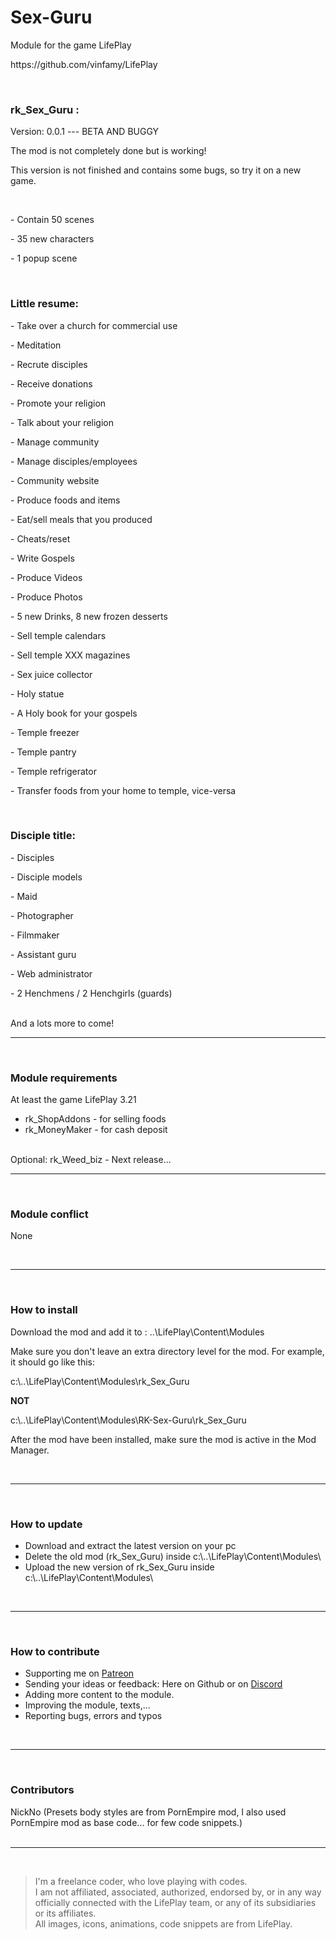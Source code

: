 <h1>Sex-Guru </h1>
<p>Module for the game LifePlay</p>
<p>https://github.com/vinfamy/LifePlay</p>
<br>
<h3>rk_Sex_Guru :</h3>
<p>Version: 0.0.1 --- BETA AND BUGGY</p>
<p>The mod is not completely done but is working!</p>
<p>This version is not finished and contains some bugs, so try it on a new game.</p>
<br>
<p>- Contain 50 scenes</p>
<p>- 35 new characters</p>
<p>- 1 popup scene</p>
<br>
<h3>Little resume:</h3>
<p>- Take over a church for commercial use</p>
<p>- Meditation</p>
<p>- Recrute disciples</p>
<p>- Receive donations</p>
<p>- Promote your religion</p>
<p>- Talk about your religion</p>
<p>- Manage community</p>
<p>- Manage disciples/employees</p>
<p>- Community website</p>
<p>- Produce foods and items</p>
<p>- Eat/sell meals that you produced</p>
<p>- Cheats/reset</p>
<p>- Write Gospels</p>
<p>- Produce Videos</p>
<p>- Produce Photos</p>
<p>- 5 new Drinks, 8 new frozen desserts</p>
<p>- Sell temple calendars</p>
<p>- Sell temple XXX magazines</p>
<p>- Sex juice collector</p>
<p>- Holy statue</p>
<p>- A Holy book for your gospels</p>
<p>- Temple freezer</p>
<p>- Temple pantry</p>
<p>- Temple refrigerator</p>
<p>- Transfer foods from your home to temple, vice-versa</p>
<br>
<h3>Disciple title:</h3>
<p>- Disciples</p>
<p>- Disciple models</p>
<p>- Maid</p>
<p>- Photographer</p>
<p>- Filmmaker</p>
<p>- Assistant guru</p>
<p>- Web administrator</p>
<p>- 2 Henchmens / 2 Henchgirls (guards)</p>
<br>
And a lots more to come!
<br>
<hr>
<br>
<h3>Module requirements</h3>
<p>At least the game LifePlay 3.21</p>
<ul><li>rk_ShopAddons - for selling foods</li>
<li>rk_MoneyMaker - for cash deposit</li></ul>
<br>
Optional: rk_Weed_biz - Next release...
<br>
<hr>
<br>
<h3>Module conflict</h3>
<p>None</p>
<br>
<hr>
<br>
<h3>How to install</h3>
<p>Download the mod and add it to : ..\LifePlay\Content\Modules</p>
<p>Make sure you don't leave an extra directory level for the mod. For example, it should go like this:</p>
<p>c:\..\LifePlay\Content\Modules\rk_Sex_Guru </p>
<p><strong>NOT</strong></p>
<p>c:\..\LifePlay\Content\Modules\RK-Sex-Guru\rk_Sex_Guru</p>
<p>After the mod have been installed, make sure the mod is active in the Mod Manager. </p>
<br>
<hr>
<br>
<h3>How to update</h3>
<ul>
<li>Download and extract the latest version on your pc</li>
<li>Delete the old mod (rk_Sex_Guru) inside c:\..\LifePlay\Content\Modules\</li>
<li>Upload the new version of rk_Sex_Guru inside c:\..\LifePlay\Content\Modules\</li>
</ul>
<br>
<hr>
<br>
<h3>How to contribute</h3>
<ul>
<li>Supporting me on <a href="https://www.patreon.com/raiderknight">Patreon</a></li>
<li>Sending your ideas or feedback: Here on Github or on <a href="https://discord.gg/d3U9E2wb4Y">Discord</a></li>
<li>Adding more content to the module.</li>
<li>Improving the module, texts,...</li>
<li>Reporting bugs, errors and typos</li>
</ul>
<br>
<hr>
<br>
<h3>Contributors</h3>
NickNo (Presets body styles are from PornEmpire mod, I also used PornEmpire mod as base code... for few code snippets.)<br>
<br>
<hr>
<br>
<blockquote> I'm a freelance coder, who love playing with codes.<br>
I am not affiliated, associated, authorized, endorsed by, or in any way officially connected with the LifePlay team, or any of its subsidiaries or its affiliates.<br>
All images, icons, animations, code snippets are from LifePlay.</blockquote>